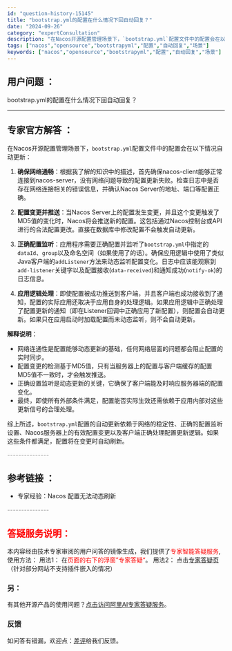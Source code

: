 ```yaml
---
id: "question-history-15145"
title: "bootstrap.yml的配置在什么情况下回自动回复？"
date: "2024-09-26"
category: "expertConsultation"
description: "在Nacos开源配置管理场景下，`bootstrap.yml`配置文件中的配置会在以下情况自动更新：1. **确保网络通畅**：根据我了解的知识中的描述，首先确保nacos-client能够正常连接到nacos-server，没有网络问题导致的配置更新失败。检查日志中是否存在网络连接相关的错误信息，"
tags: ["nacos","opensource","bootstrapyml","配置","自动回复","场景"]
keywords: ["nacos","opensource","bootstrapyml","配置","自动回复","场景"]
---
```


## 用户问题 ： 
 bootstrap.yml的配置在什么情况下回自动回复？  

---------------
## 专家官方解答 ：

在Nacos开源配置管理场景下，`bootstrap.yml`配置文件中的配置会在以下情况自动更新：

1. **确保网络通畅**：根据我了解的知识中的描述，首先确保nacos-client能够正常连接到nacos-server，没有网络问题导致的配置更新失败。检查日志中是否存在网络连接相关的错误信息，并确认Nacos Server的地址、端口等配置正确。

2. **配置变更并推送**：当Nacos Server上的配置发生变更，并且这个变更触发了MD5值的变化时，Nacos将会推送新的配置。这包括通过Nacos控制台或API进行的合法配置更改。直接在数据库中修改配置不会触发自动更新。

3. **正确配置监听**：应用程序需要正确配置并监听了`bootstrap.yml`中指定的`dataId`、`group`以及命名空间（如果使用了的话）。确保应用逻辑中使用了类似Java客户端的`addListener`方法来动态监听配置变化。日志中应该能观察到`add-listener`关键字以及配置接收(`data-received`)和通知成功(`notify-ok`)的日志信息。

4. **应用逻辑处理**：即使配置被成功推送到客户端，并且客户端也成功接收到了通知，配置的实际应用还取决于应用自身的处理逻辑。如果应用逻辑中正确处理了配置更新的通知（即在Listener回调中正确应用了新配置），则配置会自动更新。如果只在应用启动时加载配置而未动态监听，则不会自动更新。

**解释说明**：
- 网络连通性是配置能够动态更新的基础，任何网络层面的问题都会阻止配置的实时同步。
- 配置变更的检测基于MD5值，只有当服务器上的配置与客户端缓存的配置MD5值不一致时，才会触发推送。
- 正确设置监听是动态更新的关键，它确保了客户端能及时响应服务器端的配置变化。
- 最终，即使所有外部条件满足，配置能否实际生效还需依赖于应用内部对这些更新信号的合理处理。

综上所述，`bootstrap.yml`配置的自动更新依赖于网络的稳定性、正确的配置监听设置、Nacos服务器上的有效配置变更以及客户端正确处理配置更新逻辑。如果这些条件都满足，配置将在变更时自动刷新。


<font color="#949494">---------------</font> 


## 参考链接 ：

* 专家经验：Nacos 配置无法动态刷新 


 <font color="#949494">---------------</font> 
 


## <font color="#FF0000">答疑服务说明：</font> 

本内容经由技术专家审阅的用户问答的镜像生成，我们提供了<font color="#FF0000">专家智能答疑服务</font>,使用方法：
用法1： 在<font color="#FF0000">页面的右下的浮窗”专家答疑“</font>。
用法2： 点击[专家答疑页](https://answer.opensource.alibaba.com/docs/intro)（针对部分网站不支持插件嵌入的情况）
### 另：


有其他开源产品的使用问题？[点击访问阿里AI专家答疑服务](https://answer.opensource.alibaba.com/docs/intro)。
### 反馈
如问答有错漏，欢迎点：[差评](https://ai.nacos.io/user/feedbackByEnhancerGradePOJOID?enhancerGradePOJOId=15155)给我们反馈。

